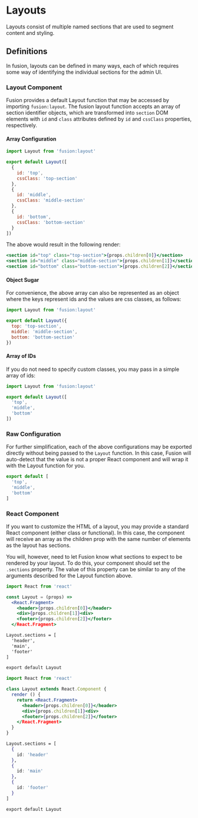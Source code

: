# Layouts

Layouts consist of multiple named sections that are used to segment content and styling.

## Definitions

In fusion, layouts can be defined in many ways, each of which requires some way of identifying the individual sections for the admin UI.

### Layout Component

Fusion provides a default Layout function that may be accessed by importing `fusion:layout`. The fusion layout function accepts an array of section identifier objects, which are transformed into `section` DOM elements with `id` and `class` attributes defined by `id` and `cssClass` properties, respectively.

#### Array Configuration

```js
import Layout from 'fusion:layout'

export default Layout([
  {
    id: 'top',
    cssClass: 'top-section'
  },
  {
    id: 'middle',
    cssClass: 'middle-section'
  },
  {
    id: 'bottom',
    cssClass: 'bottom-section'
  }
])
```

The above would result in the following render:

```jsx
<section id="top" class="top-section">{props.children[0]}</section>
<section id="middle" class="middle-section">{props.children[1]}</section>
<section id="bottom" class="bottom-section">{props.children[2]}</section>
```

#### Object Sugar

For convenience, the above array can also be represented as an object where the keys represent ids and the values are css classes, as follows:

```js
import Layout from 'fusion:layout'

export default Layout({
  top: 'top-section',
  middle: 'middle-section',
  bottom: 'bottom-section'
})
```

#### Array of IDs

If you do not need to specify custom classes, you may pass in a simple array of ids:

```js
import Layout from 'fusion:layout'

export default Layout([
  'top',
  'middle',
  'bottom'
])
```

### Raw Configuration

For further simplification, each of the above configurations may be exported directly without being passed to the `Layout` function. In this case, Fusion will auto-detect that the value is not a proper React component and will wrap it with the Layout function for you.

```js
export default [
  'top',
  'middle',
  'bottom'
]
```

### React Component

If you want to customize the HTML of a layout, you may provide a standard React component (either class or functional). In this case, the component will receive an array as the children prop with the same number of elements as the layout has sections.

You will, however, need to let Fusion know what sections to expect to be rendered by your layout. To do this, your component should set the `.sections` property. The value of this property can be similar to any of the arguments described for the Layout function above.

```jsx
import React from 'react'

const Layout = (props) =>
  <React.Fragment>
    <header>{props.children[0]}</header>
    <div>{props.children[1]}<div>
    <footer>{props.children[2]}</footer>
  </React.Fragment>

Layout.sections = [
  'header',
  'main',
  'footer'
]

export default Layout
```

```jsx
import React from 'react'

class Layout extends React.Component {
  render () {
    return <React.Fragment>
      <header>{props.children[0]}</header>
      <div>{props.children[1]}<div>
      <footer>{props.children[2]}</footer>
    </React.Fragment>
  }
}

Layout.sections = [
  {
    id: 'header'
  },
  {
    id: 'main'
  },
  {
    id: 'footer'
  }
]

export default Layout
```
